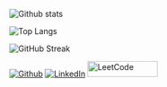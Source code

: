 ![Github stats](https://github-readme-stats.vercel.app/api?username=mdmudassir7&theme=highcontrast&show_icons=true&count_private=true)

![Top Langs](https://github-readme-stats.vercel.app/api/top-langs/?username=mdmudassir7&layout=compact)

![GitHub Streak](https://github-readme-streak-stats.herokuapp.com?user=mdmudassir7&theme=dark&hide_border=true)

<p><a href="https://github.com/mdmudassir7" target="_blank"><img alt="Github" src="https://img.shields.io/badge/GitHub-%2312100E.svg?&style=for-the-badge&logo=Github&logoColor=white" /></a> <a href="https://www.linkedin.com/in/mohammed-mudassir-a715161a6/" target="_blank"><img alt="LinkedIn" src="https://img.shields.io/badge/linkedin-%230077B5.svg?&style=for-the-badge&logo=linkedin&logoColor=white" /></a> <a   style="height: 20px; width: 30px;" href="https://leetcode.com/md_mudassir/"target="_blank"><img alt="LeetCode" src="https://cdn.icon-icons.com/icons2/2530/PNG/512/leetcode_button_icon_151892.png" style="height: 28px; width: 125px;"/></a>
</p>

